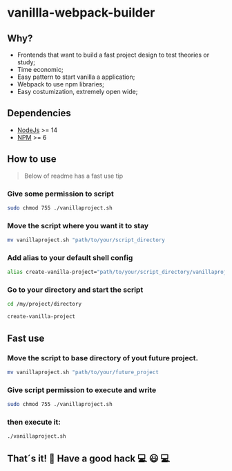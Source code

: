 # vanillla-webpack-builder

## Why? 
 - Frontends that want to build a fast project design to test theories or study;
 - Time economic;
 - Easy pattern to start vanilla a application;
 - Webpack to use npm libraries;
 - Easy costumization, extremely open wide;

## Dependencies
 * [NodeJs](https://nodejs.org/en/) >= 14
 * [NPM](https://www.npmjs.com/get-npm) >= 6

## How to use
> Below of readme has a fast use tip

### Give some permission to script
```sh
sudo chmod 755 ./vanillaproject.sh
```
### Move the script where you want it to stay
```sh
mv vanillaproject.sh "path/to/your/script_directory
```
### Add alias to your default shell config
```sh
alias create-vanilla-project="path/to/your/script_directory/vanillaproject.sh"
```

### Go to your directory and start the script
```sh
cd /my/project/directory
```

```sh
create-vanilla-project
```

## Fast use
### Move the script to base directory of yout future project.
```sh
mv vanillaproject.sh "path/to/your/future_project
```
### Give script permission to execute and write
```sh
sudo chmod 755 ./vanillaproject.sh
```
### then execute it:
```sh
./vanillaproject.sh
```
## That´s it! 🎉 Have a good hack :computer: 😃 💻 
